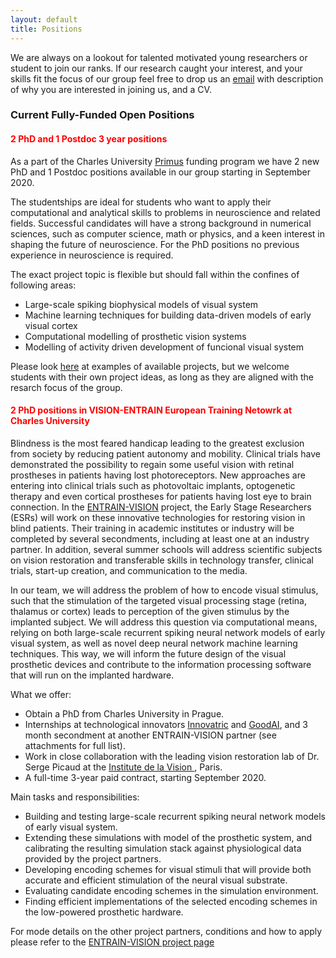 ```yaml
---
layout: default
title: Positions
---
```


We are always on a lookout for talented motivated young researchers or student to join our ranks. If our 
research caught your interest, and your skills fit the focus of our group  feel free to drop 
us an [email](/about.html) with description of why you are interested in joining us, and a CV.


### Current Fully-Funded Open Positions

#### <span style="color:red"> 2 PhD and 1 Postdoc 3 year positions </span>

As a part of the Charles University [Primus](https://cuni.cz/UKEN-558.html) funding program we have
2 new PhD and 1 Postdoc positions available in our group starting in September 2020. 

The studentships are ideal for students who want to apply their computational and analytical skills to 
problems in neuroscience and related fields. Successful candidates will have a strong background in 
numerical sciences, such as computer science, math or physics, and a keen interest in shaping the future 
of neuroscience. For the PhD positions no previous experience in neuroscience is required.

The exact project topic is flexible but should fall within the confines of following areas:

* Large-scale spiking biophysical models of visual system
* Machine learning techniques for building data-driven models of early visual cortex
* Computational modelling of prosthetic vision systems
* Modelling of activity driven development of funcional visual system

Please look [here](/research.html) at examples of available projects, but we welcome students with their own
project ideas, as long as they are aligned with the resarch focus of the group.





#### <span style="color:red"> 2 PhD positions in VISION-ENTRAIN European Training Netowrk at Charles University </span>

Blindness is the most feared handicap leading to the greatest exclusion from society by reducing patient autonomy and mobility. Clinical trials have demonstrated the possibility to regain some useful vision with retinal prostheses in patients having lost photoreceptors. New approaches are entering into clinical trials such as photovoltaic implants, optogenetic therapy and even cortical prostheses for patients having lost eye to brain connection. In the <a href="http://www.entrain-vision.eu/">ENTRAIN-VISION</a> project, the Early Stage Researchers (ESRs) will work on these innovative technologies for restoring vision in blind patients. Their training in academic institutes or industry will be completed by several secondments, including at least one at an industry partner. In addition, several summer schools will address scientific subjects on vision restoration and transferable skills in technology transfer, clinical trials, start-up creation, and communication to the media.

In our team, we will address the problem of how to encode visual stimulus, such that the stimulation of the targeted visual processing stage (retina, thalamus or cortex) leads to perception of the given stimulus by the implanted subject. We will address this question via computational means, relying on both large-scale recurrent spiking neural network models of early visual system, as well as novel deep neural network machine learning techniques. This way, we will inform the future design of the visual prosthetic devices and contribute to the information processing software that will run on the implanted hardware.

What we offer:

* Obtain a PhD from Charles University in Prague.
* Internships at technological innovators <a href="https://www.innovatrics.com/">Innovatric</a> and <a href="https://goodai.com/">GoodAI</a>, and 3 month secondment at another ENTRAIN-VISION partner (see attachments for full list). 
* Work in close collaboration with the leading vision restoration lab of Dr. Serge Picaud at the <a href="http://www.institut-vision.org/en/"> Institute de la Vision </a>, Paris.
* A full-time 3-year paid contract, starting September 2020.

Main tasks and responsibilities:

* Building and testing large-scale recurrent spiking neural network models of early visual system.
* Extending these simulations with model of the prosthetic system, and calibrating the resulting simulation stack against physiological data provided by the project partners.
* Developing encoding schemes for visual stimuli that will provide both accurate and efficient stimulation of the neural visual substrate.
* Evaluating candidate encoding schemes in the simulation environment.
* Finding efficient implementations of the selected encoding schemes in the low-powered prosthetic hardware.

For mode details on the other project partners, conditions and how to apply please refer to the [ENTRAIN-VISION project page](http://www.entrain-vision.eu/)



